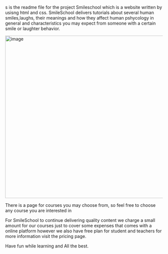 s is the readme file for the project Smileschool which is a website written by usisng html and css. SmileSchool delivers tutorials about several human smiles,laughs, their meanings and how they affect human pshycology in general and characteristics you may expect from someone with a certain smile or laughter behavior.



<img width="518" alt="image" src="https://github.com/Ganzadidier/alu-web-development/assets/156481996/f15fd536-7e1b-4b27-b91a-d7338388408c">











There is a page for courses you may choose from, so feel free to choose any course you are interested in



For SmileSchool to continue delivering quality content we charge a small amount for our courses just to cover some expenses that comes with a online platform however we also have free plan for student and teachers for more information visit the pricing page.


Have fun while learning and All the best.
